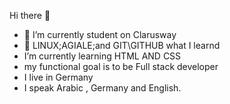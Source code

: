 Hi there 👋

- 🔭 I’m currently student on Clarusway
- 🌱 LINUX;AGIALE;and GIT\GITHUB what I learnd
- I’m currently learning HTML AND CSS
- my functional goal is to be Full stack developer
- I live in Germany
- I speak Arabic , Germany and English.
  
